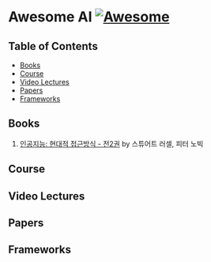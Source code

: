 # Awesome AI [![Awesome](https://cdn.rawgit.com/sindresorhus/awesome/d7305f38d29fed78fa85652e3a63e154dd8e8829/media/badge.svg)](https://github.com/sindresorhus/awesome)


## Table of Contents

- [Books](#books)
- [Course](#course)
- [Video Lectures](#video-lectures)
- [Papers](#papers)
- [Frameworks](#frameworks)

## Books

1. [인공지능: 현대적 접근방식 - 전2권](http://www.aladin.co.kr/shop/wproduct.aspx?ItemId=75366685) by 
스튜어트 러셀, 피터 노빅

## Course

## Video Lectures

## Papers

## Frameworks


